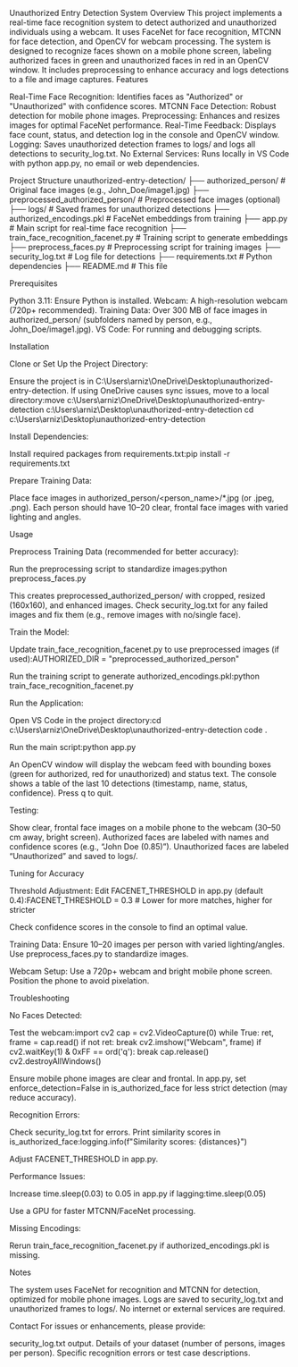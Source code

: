 Unauthorized Entry Detection System
Overview
This project implements a real-time face recognition system to detect authorized and unauthorized individuals using a webcam. It uses FaceNet for face recognition, MTCNN for face detection, and OpenCV for webcam processing. The system is designed to recognize faces shown on a mobile phone screen, labeling authorized faces in green and unauthorized faces in red in an OpenCV window. It includes preprocessing to enhance accuracy and logs detections to a file and image captures.
Features

Real-Time Face Recognition: Identifies faces as "Authorized" or "Unauthorized" with confidence scores.
MTCNN Face Detection: Robust detection for mobile phone images.
Preprocessing: Enhances and resizes images for optimal FaceNet performance.
Real-Time Feedback: Displays face count, status, and detection log in the console and OpenCV window.
Logging: Saves unauthorized detection frames to logs/ and logs all detections to security_log.txt.
No External Services: Runs locally in VS Code with python app.py, no email or web dependencies.

Project Structure
unauthorized-entry-detection/
├── authorized_person/              # Original face images (e.g., John_Doe/image1.jpg)
├── preprocessed_authorized_person/ # Preprocessed face images (optional)
├── logs/                          # Saved frames for unauthorized detections
├── authorized_encodings.pkl       # FaceNet embeddings from training
├── app.py                        # Main script for real-time face recognition
├── train_face_recognition_facenet.py # Training script to generate embeddings
├── preprocess_faces.py           # Preprocessing script for training images
├── security_log.txt              # Log file for detections
├── requirements.txt              # Python dependencies
├── README.md                     # This file

Prerequisites

Python 3.11: Ensure Python is installed.
Webcam: A high-resolution webcam (720p+ recommended).
Training Data: Over 300 MB of face images in authorized_person/ (subfolders named by person, e.g., John_Doe/image1.jpg).
VS Code: For running and debugging scripts.

Installation

Clone or Set Up the Project Directory:

Ensure the project is in C:\Users\arniz\OneDrive\Desktop\unauthorized-entry-detection.
If using OneDrive causes sync issues, move to a local directory:move c:\Users\arniz\OneDrive\Desktop\unauthorized-entry-detection c:\Users\arniz\Desktop\unauthorized-entry-detection
cd c:\Users\arniz\Desktop\unauthorized-entry-detection




Install Dependencies:

Install required packages from requirements.txt:pip install -r requirements.txt




Prepare Training Data:

Place face images in authorized_person/<person_name>/*.jpg (or .jpeg, .png).
Each person should have 10–20 clear, frontal face images with varied lighting and angles.



Usage

Preprocess Training Data (recommended for better accuracy):

Run the preprocessing script to standardize images:python preprocess_faces.py


This creates preprocessed_authorized_person/ with cropped, resized (160x160), and enhanced images.
Check security_log.txt for any failed images and fix them (e.g., remove images with no/single face).


Train the Model:

Update train_face_recognition_facenet.py to use preprocessed images (if used):AUTHORIZED_DIR = "preprocessed_authorized_person"


Run the training script to generate authorized_encodings.pkl:python train_face_recognition_facenet.py




Run the Application:

Open VS Code in the project directory:cd c:\Users\arniz\OneDrive\Desktop\unauthorized-entry-detection
code .


Run the main script:python app.py


An OpenCV window will display the webcam feed with bounding boxes (green for authorized, red for unauthorized) and status text.
The console shows a table of the last 10 detections (timestamp, name, status, confidence).
Press q to quit.


Testing:

Show clear, frontal face images on a mobile phone to the webcam (30–50 cm away, bright screen).
Authorized faces are labeled with names and confidence scores (e.g., “John Doe (0.85)”).
Unauthorized faces are labeled “Unauthorized” and saved to logs/.



Tuning for Accuracy

Threshold Adjustment:
Edit FACENET_THRESHOLD in app.py (default 0.4):FACENET_THRESHOLD = 0.3  # Lower for more matches, higher for stricter


Check confidence scores in the console to find an optimal value.


Training Data:
Ensure 10–20 images per person with varied lighting/angles.
Use preprocess_faces.py to standardize images.


Webcam Setup:
Use a 720p+ webcam and bright mobile phone screen.
Position the phone to avoid pixelation.



Troubleshooting

No Faces Detected:

Test the webcam:import cv2
cap = cv2.VideoCapture(0)
while True:
    ret, frame = cap.read()
    if not ret:
        break
    cv2.imshow("Webcam", frame)
    if cv2.waitKey(1) & 0xFF == ord('q'):
        break
cap.release()
cv2.destroyAllWindows()


Ensure mobile phone images are clear and frontal.
In app.py, set enforce_detection=False in is_authorized_face for less strict detection (may reduce accuracy).


Recognition Errors:

Check security_log.txt for errors.
Print similarity scores in is_authorized_face:logging.info(f"Similarity scores: {distances}")


Adjust FACENET_THRESHOLD in app.py.


Performance Issues:

Increase time.sleep(0.03) to 0.05 in app.py if lagging:time.sleep(0.05)


Use a GPU for faster MTCNN/FaceNet processing.


Missing Encodings:

Rerun train_face_recognition_facenet.py if authorized_encodings.pkl is missing.



Notes

The system uses FaceNet for recognition and MTCNN for detection, optimized for mobile phone images.
Logs are saved to security_log.txt and unauthorized frames to logs/.
No internet or external services are required.

Contact
For issues or enhancements, please provide:

security_log.txt output.
Details of your dataset (number of persons, images per person).
Specific recognition errors or test case descriptions.
